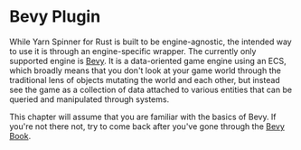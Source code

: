 # Bevy Plugin

While Yarn Spinner for Rust is built to be engine-agnostic, the intended way to use it 
is through an engine-specific wrapper. The currently only supported engine is [Bevy](https://bevyengine.org/).
It is a data-oriented game engine using an ECS, which broadly means that you don't look at your game world
through the traditional lens of objects mutating the world and each other, but instead see the game as a collection
of data attached to various entities that can be queried and manipulated through systems.

This chapter will assume that you are familiar with the basics of Bevy. If you're not there not,
try to come back after you've gone through the [Bevy Book](https://bevyengine.org/learn/book/introduction/).
